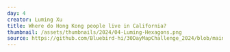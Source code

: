 ```yaml
---
day: 4
creator: Luming Xu
title: Where do Hong Kong people live in California?
thumbnail: /assets/thumbnails/2024/04-Luming-Hexagons.png
source: https://github.com/Bluebird-hi/30DayMapChallenge_2024/blob/main/04-Hexagons/04-Hexagons.R
---
```

